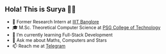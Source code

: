 ##  Hola! This is Surya 🙋‍♂️

- 🔭 Former Research Intern at [IIIT Banglore](https://www.iiitb.ac.in/)
- 🎓 M.Sc. Theoretical Computer Science at [PSG College of Technology](www.psgtech.edu)
- 🌱 I’m currently learning Full-Stack Development
- 💬 Ask me about Maths, Computers and Stars
- 📫 Reach me at [Telegram](https://t.me/surya_varathan/)
